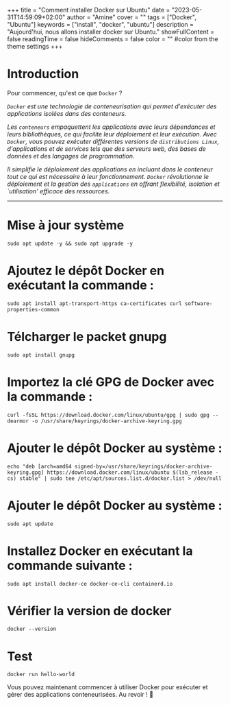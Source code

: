 +++
title = "Comment installer Docker sur Ubuntu"
date = "2023-05-31T14:59:09+02:00"
author = "Amine"
cover = ""
tags = ["Docker", "Ubuntu"]
keywords = ["install", "docker", "ubuntu"]
description = "Aujourd'hui, nous allons installer docker sur Ubuntu."
showFullContent = false
readingTime = false
hideComments = false
color = "" #color from the theme settings
+++

# Introduction 

Pour commencer, qu'est ce que `Docker` ?

*`Docker` est une technologie de conteneurisation qui permet d'exécuter des applications isolées dans des conteneurs.*

*Les `conteneurs` empaquettent les applications avec leurs dépendances et leurs bibliothèques, ce qui facilite leur déploiement et leur exécution. Avec `Docker`, vous pouvez exécuter différentes versions de `distributions Linux`, d'applications et de services tels que des serveurs web, des bases de données et des langages de programmation.*

*Il simplifie le déploiement des applications en incluant dans le conteneur tout ce qui est nécessaire à leur fonctionnement. `Docker` révolutionne le déploiement et la gestion des `applications` en offrant flexibilité, isolation et `utilisation' efficace des ressources.*

***

# Mise à jour système

```mermaid
sudo apt update -y && sudo apt upgrade -y
```

# Ajoutez le dépôt Docker en exécutant la commande :
```mermaid
sudo apt install apt-transport-https ca-certificates curl software-properties-common
```

# Télcharger le packet gnupg

```mermaid
sudo apt install gnupg
```

# Importez la clé GPG de Docker avec la commande :
```mermaid
curl -fsSL https://download.docker.com/linux/ubuntu/gpg | sudo gpg --dearmor -o /usr/share/keyrings/docker-archive-keyring.gpg
```
# Ajouter le dépôt Docker au système :
```mermaid
echo "deb [arch=amd64 signed-by=/usr/share/keyrings/docker-archive-keyring.gpg] https://download.docker.com/linux/ubuntu $(lsb_release -cs) stable" | sudo tee /etc/apt/sources.list.d/docker.list > /dev/null
```

# Ajouter le dépôt Docker au système :
```mermaid
sudo apt update
```
# Installez Docker en exécutant la commande suivante :
```mermaid
sudo apt install docker-ce docker-ce-cli containerd.io
```
# Vérifier la version de docker
```mermaid
docker --version
```

# Test
```mermaid
docker run hello-world
```  

Vous pouvez maintenant commencer à utiliser Docker pour exécuter et gérer des applications conteneurisées. Au revoir ! 👋